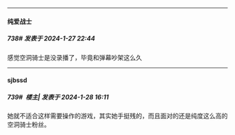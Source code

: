 
*****

####  纯爱战士  
##### 738#       发表于 2024-1-27 22:44

感觉空洞骑士是没录播了，毕竟和弹幕吵架这么久


*****

####  sjbssd  
##### 739#         楼主| 发表于 2024-1-28 16:11

她就不适合这样需要操作的游戏，其实她手挺残的，而且面对的还是纯度这么高的空洞骑士粉丝。

